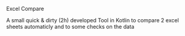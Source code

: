 Excel Compare

A small quick & dirty (2h) developed Tool in Kotlin to compare 2 excel sheets automaticly and to some checks on the data
